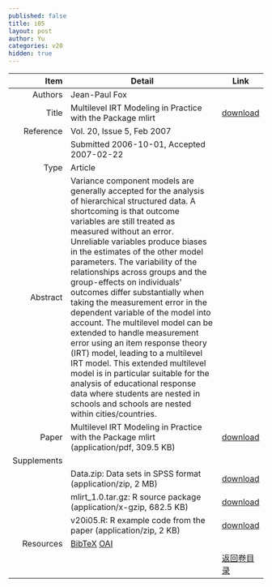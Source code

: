 ```yaml
---
published: false
title: i05
layout: post
author: Yu
categories: v20
hidden: true
---
```


| Item | Detail | Link |
|---:|---|---|
| Authors | Jean-Paul  Fox| |
| Title |Multilevel IRT Modeling in Practice with the Package mlirt | [download](http://www.jstatsoft.org/v20/i05/paper) |
| Reference |Vol. 20, Issue 5, Feb 2007 | |
| | Submitted 2006-10-01, Accepted 2007-02-22| | 
| Type | Article| |
| Abstract | Variance component models are generally accepted for the analysis of hierarchical structured data. A shortcoming is that outcome variables are still treated as measured without an error. Unreliable variables produce biases in the estimates of the other model parameters. The variability of the relationships across groups and the group-effects on individuals' outcomes differ substantially when taking the measurement error in the dependent variable of the model into account. The multilevel model can be extended to handle measurement error using an item response theory (IRT) model, leading to a multilevel IRT model. This extended multilevel model is in particular suitable for the analysis of educational response data where students are nested in schools and schools are nested within cities/countries.| |
| Paper | Multilevel IRT Modeling in Practice with the Package mlirt  (application/pdf, 309.5 KB)| [download](http://www.jstatsoft.org/v20/i05/paper) |
| Supplements | | |
| |Data.zip: Data sets in SPSS format  (application/zip, 2 MB)|  [download](http://www.jstatsoft.org/v20/i05/supp/1) |
| |mlirt_1.0.tar.gz: R source package  (application/x-gzip, 682.5 KB)|  [download](http://www.jstatsoft.org/v20/i05/supp/2) |
| |v20i05.R: R example code from the paper  (application/zip, 2 KB)|  [download](http://www.jstatsoft.org/v20/i05/supp/3) |
| Resources | [BibTeX](http://www.jstatsoft.org/v20/i05/bibtex) [OAI](http://www.jstatsoft.org/oai?verb=GetRecord&identifier=oai.jstatsoft/v20/i05&prefix=oai_dc)| |
| |  | [返回卷目录]({{site.baseurl}}/volume/v20.html) |
